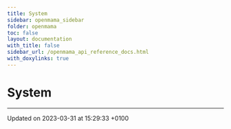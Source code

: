 ```yaml
---
title: System
sidebar: openmama_sidebar
folder: openmama
toc: false
layout: documentation
with_title: false
sidebar_url: /openmama_api_reference_docs.html
with_doxylinks: true
---
```


# System








-------------------------------

Updated on 2023-03-31 at 15:29:33 +0100
